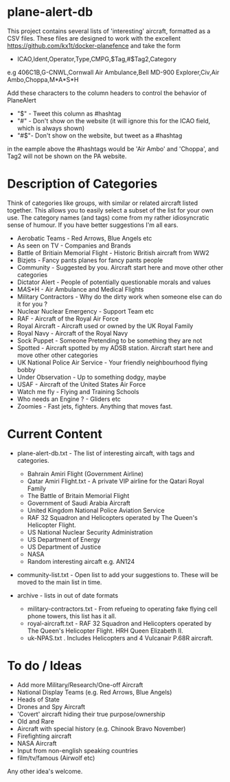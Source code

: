 # plane-alert-db
This project contains several lists of 'interesting' aircraft, formatted as a CSV files. These files are designed to work with the excellent https://github.com/kx1t/docker-planefence and take the form 

- ICAO,Ident,Operator,Type,CMPG,$Tag,#$Tag2,Category

e.g 406C1B,G-CNWL,Cornwall Air Ambulance,Bell MD-900 Explorer,Civ,Air Ambo,Choppa,M\*A\*S\*H 

Add these characters to the column headers to control the behavior of PlaneAlert

- "$" \- Tweet this column as #hashtag
- "#" \- Don't show on the website (it will ignore this for the ICAO field, which is always shown)
- "#$"\- Don't show on the website, but tweet as a #hashtag

in the eample above the #hashtags would be 'Air Ambo' and 'Choppa', and Tag2 will not be shown on the PA website.


# Description of Categories	   

Think of categories like groups, with similar or related aircraft listed together. This allows you to easily select a subset of the list for your own use. The category names (and tags) come from my rather idiosyncratic sense of humour. If you have better suggestions I'm all ears.

- Aerobatic Teams	\- Red Arrows, Blue Angels etc
- As seen on TV	\- Companies and Brands
- Battle of Britiain Memorial Flight \- Historic British aircraft from WW2
- Bizjets	\- Fancy pants planes for fancy pants people
- Community \- Suggested by you. Aircraft start here and move other other categories
- Dictator Alert \- People of potentially questionable morals and values
- M*A*S*H	\- Air Ambulance and Medical Flights
- Military Contractors \- Why do the dirty work when someone else can do it for you ?
- Nuclear	Nuclear Emergency \- Support Team etc
- RAF	\- Aircraft of the Royal Air Force
- Royal Aircraft \- Aircraft used or owned by the UK Royal Family
- Royal Navy	\- Aircraft of the Royal Navy
- Sock Puppet	\- Someone Pretending to be something they are not
- Spotted	\- Aircraft spotted by my ADSB station. Aircraft start here and move other other categories
- UK National Police Air Service \- Your friendly neighbourhood flying bobby
- Under Observation \- 	Up to something dodgy, maybe
- USAF \- 	Aircraft of the United States Air Force
- Watch me fly \- 	Flying and Training Schools
- Who needs an Engine ?	\- Gliders etc
- Zoomies	\- Fast jets, fighters. Anything that moves fast.


# Current Content

- plane-alert-db.txt - The list of interesting aircaft, with tags and categories.
  - Bahrain Amiri Flight (Government Airline)
  - Qatar Amiri Flight.txt - A private VIP airline for the Qatari Royal Family
  - The Battle of Britain Memorial Flight
  - Government of Saudi Arabia Aircraft
  - United Kingdom National Police Aviation Service
  - RAF 32 Squadron and Helicopters operated by The Queen's Helicopter Flight.
  - US National Nuclear Security Administration
  - US Department of Energy
  - US Department of Justice
  - NASA
  - Random interesting aircaft e.g. AN124
- community-list.txt - Open list to add your suggestions to. These will be moved to the main list in time.
  
- archive - lists in out of date formats

  - military-contractors.txt - From refueing to operating fake flying cell phone towers, this list has it all.
  - royal-aircraft.txt - RAF 32 Squadron and Helicopters operated by The Queen's Helicopter Flight. HRH Queen Elizabeth II.
  - uk-NPAS.txt . Includes Helicopters and 4 Vulcanair P.68R aircraft.



# To do / Ideas

- Add more Military/Research/One-off Aircraft
- National Display Teams (e.g. Red Arrows, Blue Angels)
- Heads of State
- Drones and Spy Aircraft
- 'Covert' aircraft hiding their true purpose/ownership
- Old and Rare
- Aircraft with special history (e.g. Chinook Bravo November)
- Firefighting aircraft
- NASA Aircraft
- Input from non-english speaking countries
- film/tv/famous (Airwolf etc)

Any other idea's welcome.






